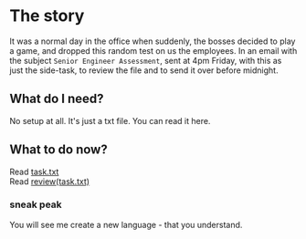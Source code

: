 # The story
It was a normal day in the office when suddenly, the bosses decided to play a game, and dropped this random test on us the employees. In an email with the subject `Senior Engineer Assessment`, sent at 4pm Friday, with this as just the side-task, to review the file and to send it over before midnight. 

## What do I need?
No setup at all. It's just a txt file. You can read it here.

## What to do now?
Read [task.txt](before.txt)  
Read [review(task.txt)](after.txt)

### sneak peak
You will see me create a new language - that you understand.
